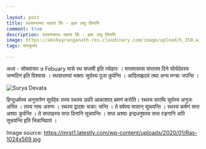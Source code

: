 ```yaml
---

layout: post
title: रथसम्प्तम्याः महत्त्वं किं - इकः लघु तिप्पणि
comment: true
description: रथसम्प्तम्याः महत्त्वं किं - इकः लघु तिप्पणि
image: https://akshayranganath-res.cloudinary.com/image/upload/h_350,w_350,f_auto,q_auto/blog/Ras-1024x569.jpg
tags: संस्क्रुतम्

---
```


अध्य - सोमवासरः ७ Febuary मासे रथ सप्तमी इति त्योहारः । माघमासय्स  सप्ततम दिने सॊर्यदेवस्य जन्मदिनं इति विश्वासः । रथसप्तम्यां भक्ताः सूर्यस्य पूजा कुर्वन्ति । आदित्यहृदयं तथा अन्य मन्त्राः जपन्ति ।

![Surya Devata](https://akshayranganath-res.cloudinary.com/image/upload/f_auto,q_auto/blog/Ras-1024x569.jpg)

हिन्दुधर्मस्य अनुसारेण सूर्यदेवः तस्य रथस्य उपरि आकाशात् भ्रमणं करोति। रथस्य सारथि सूर्यस्य अनुजः अस्ति । तस्य नामः अरुणः ।  रथस्य द्वादशः चक्रा: सन्ति । ते वर्षस्य मासान् सूचयन्ति । रथस्य कर्षणं सप्त अश्वाः कुर्वन्ति । ते सप्ताहस्य सप्त दिनानि सूचयन्ति । सप्त अश्वाः इन्द्रधनुषस्य सप्त रङ्गानि अपि  सूचयन्ति इति भिन्नाभिप्रायं ।


Image source: https://mrst1.latestly.com/wp-content/uploads/2020/01/Ras-1024x569.jpg